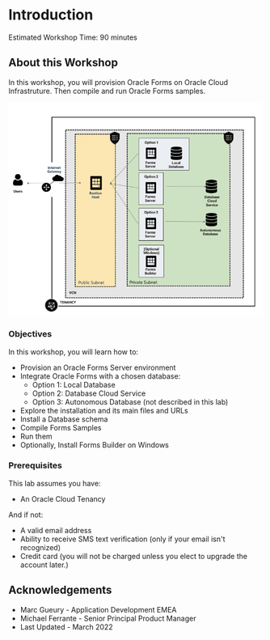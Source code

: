 # Introduction

Estimated Workshop Time: 90 minutes

## About this Workshop

In this workshop, you will provision Oracle Forms on Oracle Cloud Infrastruture. Then compile and run Oracle Forms samples. 

  ![architecture](images/forms-architecture.png)

### Objectives

In this workshop, you will learn how to:
- Provision an Oracle Forms Server environment
- Integrate Oracle Forms with a chosen database:
    - Option 1: Local Database
    - Option 2: Database Cloud Service
    - Option 3: Autonomous Database (not described in this lab)
- Explore the installation and its main files and URLs
- Install a Database schema
- Compile Forms Samples
- Run them 
- Optionally, Install Forms Builder on Windows

### Prerequisites 

This lab assumes you have:
*  An Oracle Cloud Tenancy

And if not:
*  A valid email address
*  Ability to receive SMS text verification (only if your email isn't recognized)
*  Credit card (you will not be charged unless you elect to upgrade the account later.)

## Acknowledgements
* Marc Gueury - Application Development EMEA
* Michael Ferrante - Senior Principal Product Manager
* Last Updated - March 2022
